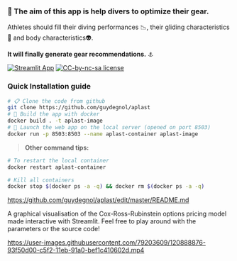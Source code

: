 ### 🤿 The aim of this app is help divers to optimize their gear.
Athletes should fill their diving performances 📉, their gliding characteristics 🐬 and body characteristics👽.

**It will finally generate gear recommendations.** ⚓ 

[![Streamlit App](https://static.streamlit.io/badges/streamlit_badge_black_white.svg)](https://share.streamlit.io/guydegnol/aplast/main/app.py) 
[![CC-by-nc-sa license](https://badgen.net/badge/icon/CC%20by-nc-sa?label=Licence)](https://creativecommons.org/licenses/by-nc-sa/4.0)

### Quick Installation guide

```bash
# 📋 Clone the code from github
git clone https://github.com/guydegnol/aplast
# 🐋 Build the app with docker
docker build . -t aplast-image
# 🤿 Launch the web app on the local server (opened on port 8503)
docker run -p 8503:8503 --name aplast-container aplast-image
```

>**Other command tips:**
```bash
# To restart the local container
docker restart aplast-container

# Kill all containers
docker stop $(docker ps -a -q) && docker rm $(docker ps -a -q)
```


https://github.com/guydegnol/aplast/edit/master/README.md

A graphical visualisation of the Cox-Ross-Rubinstein options pricing model made interactive with Streamlit. Feel free to play around with the parameters or the source code!

https://user-images.githubusercontent.com/79203609/120888876-93f50d00-c5f2-11eb-91a0-bef1c410602d.mp4



